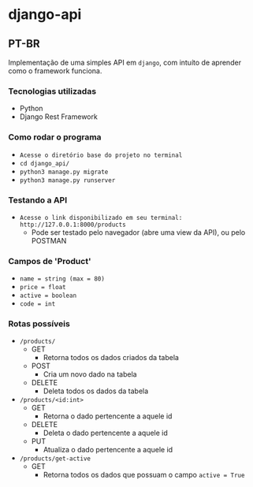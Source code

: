 # django-api

## PT-BR

Implementação de uma simples API em `django`, com intuíto de aprender como o framework funciona.

### Tecnologias utilizadas 
-	 Python
-	Django Rest Framework

### Como rodar o programa
- `Acesse o diretório base do projeto no terminal`
- `cd django_api/`
- `python3 manage.py migrate`
- `python3 manage.py runserver`

### Testando a API

- `Acesse o link disponibilizado em seu terminal: http://127.0.0.1:8000/products`
	- Pode ser testado pelo navegador (abre uma view da API), ou pelo POSTMAN 

### Campos de 'Product'
- `name = string (max = 80)`
- `price = float`
-  `active = boolean` 
- `code = int`

### Rotas possíveis

- `/products/`
	- GET
		- Retorna todos os dados criados da tabela
	- POST
		- Cria um novo dado na tabela
	- DELETE
		- Deleta todos os dados da tabela	
- `/products/<id:int>`
	- GET
		- Retorna o dado pertencente a aquele id
	- DELETE
		- Deleta o dado pertencente a aquele id
	- PUT
		- Atualiza o dado pertencente a aquele id
- `/products/get-active`
	- GET
		- Retorna todos os dados que possuam o campo `active = True` 


